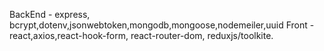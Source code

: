 BackEnd - express, bcrypt,dotenv,jsonwebtoken,mongodb,mongoose,nodemeiler,uuid
Front - react,axios,react-hook-form, react-router-dom, reduxjs/toolkite.
